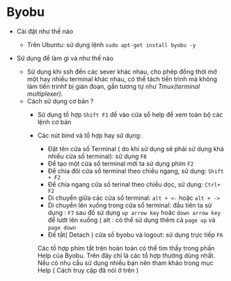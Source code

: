 # Byobu

- Cài đặt như thế nào
    - Trên Ubuntu: sử dụng lệnh `sudo apt-get install byobu -y`

- Sử dụng để làm gì và như thế nào
    - Sử dụng khi ssh đến các sever khác nhau, cho phép đồng thời mở một hay nhiều terminal khác nhau, có thể tách tiến trình mà không làm tiến trinhf bị gián đoạn, gần tương tự như *Tmux(terminal multiplexer).*
    - Cách sử dụng cơ bản ?
        - Sử dụng tổ hợp `Shift F1` để vào cửa sổ help để xem toàn bộ các lệnh cơ bản
        - Các nút bind và tổ hợp hay sử dụng:
            - Đặt tên cửa số Terminal ( do khi sử dụng sẽ phải sử dụng khá nhiều cửa sổ terminal): sử dụng `F8`
            - Để tạo một cửa sổ terminal mới ta sử dụng phím `F2`
            - Để chia đôi cửa sổ terminal theo chiều ngang, sử dụng: `Shift + F2`
            - Để chia ngang cửa số terinal theo chiều dọc, sử dụng: `Ctrl+  F2`
            - Di chuyển giữa các cửa sổ terminal: `alt + <-` hoặc `alt + ->`
            - Di chuyển lên xuống trong cửa sổ terminal: đầu tiên ta sử dụng : `F7` sau đố sử dụng `up arrow key` hoăc `down arrow key` để lướt lên xuống ( alt : có thể sử dụng thêm cả `page up` và `page down`
            - Để tắt( Detach ) cửa số byobu và logout: sử dụng trực tiếp `F6`

            Các tổ hợp phím tắt trên hoàn toàn có thể tìm thấy trong phần Help của Byobu. Trên đây chỉ là các tổ hợp thường dùng nhất. Nếu có nhu cầu sử dụng nhiều bạn nên tham khảo trong mục Help ( Cách truy cập đã nói ở trên )